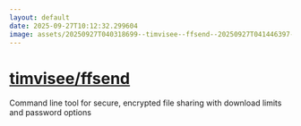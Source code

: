 ```yaml
---
layout: default
date: 2025-09-27T10:12:32.299604
image: assets/20250927T040318699--timvisee--ffsend--20250927T041446397--cropped.png
---
```


# [timvisee/ffsend](https://github.com/timvisee/ffsend)

Command line tool for secure, encrypted file sharing with download limits and password options
